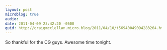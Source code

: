```yaml
---
layout: post
microblog: true
audio: 
date: 2011-04-09 23:42:20 -0500
guid: http://craigmcclellan.micro.blog/2011/04/10/t56940049094283264.html
---
```

So thankful for the CG guys. Awesome time tonight.
